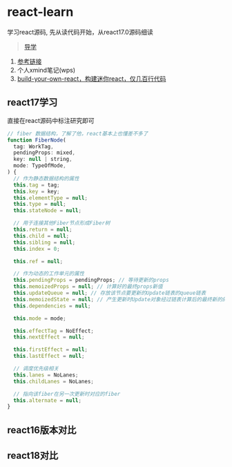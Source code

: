 # react-learn

学习react源码,  先从读代码开始，从react17.0源码细读

> [导学](https://www.bilibili.com/video/BV1Ki4y1u7Vr/?vd_source=dabdcdd419ed3bc022bc41c4fd99a0be)

1. [参考链接](https://react.iamkasong.com/#%E7%AB%A0%E8%8A%82%E5%88%97%E8%A1%A8)
2. 个人xmind笔记(wps)
3. [build-your-own-react，构建迷你react，仅几百行代码](https://pomb.us/build-your-own-react/)

## react17学习

直接在react源码中标注研究即可

```js
// fiber 数据结构，了解了他，react基本上也懂差不多了
function FiberNode(
  tag: WorkTag,
  pendingProps: mixed,
  key: null | string,
  mode: TypeOfMode,
) {
  // 作为静态数据结构的属性
  this.tag = tag;
  this.key = key;
  this.elementType = null;
  this.type = null;
  this.stateNode = null;

  // 用于连接其他Fiber节点形成Fiber树
  this.return = null;
  this.child = null;
  this.sibling = null;
  this.index = 0;

  this.ref = null;

  // 作为动态的工作单元的属性
  this.pendingProps = pendingProps; // 等待更新的props
  this.memoizedProps = null; // 计算好的最终props新值
  this.updateQueue = null; // 存放该节点要更新的Update链表的queue链表
  this.memoizedState = null; // 产生更新时Update对象经过链表计算后的最终新的的state存放在这里
  this.dependencies = null;

  this.mode = mode;

  this.effectTag = NoEffect;
  this.nextEffect = null;

  this.firstEffect = null;
  this.lastEffect = null;

  // 调度优先级相关
  this.lanes = NoLanes;
  this.childLanes = NoLanes;

  // 指向该fiber在另一次更新时对应的fiber
  this.alternate = null;
}
```

## react16版本对比

## react18对比
